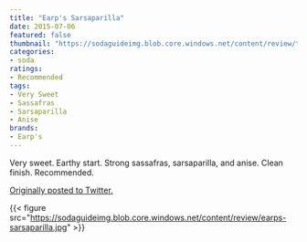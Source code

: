 ```yaml
---
title: "Earp's Sarsaparilla"
date: 2015-07-06
featured: false
thumbnail: "https://sodaguideimg.blob.core.windows.net/content/review/thumbs/earps-sarsaparilla.jpg"
categories:
- soda
ratings:
- Recommended
tags:
- Very Sweet
- Sassafras
- Sarsaparilla
- Anise
brands:
- Earp's
---
```


Very sweet. Earthy start. Strong sassafras, sarsaparilla, and anise. Clean finish. Recommended.

[Originally posted to Twitter.](https://twitter.com/Cavorter/status/618109083833372672)

{{< figure src="https://sodaguideimg.blob.core.windows.net/content/review/earps-sarsaparilla.jpg" >}}

